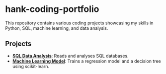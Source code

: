 # hank-coding-portfolio
This repository contains various coding projects showcasing my skills in Python, SQL, machine learning, and data analysis.


## Projects
- **[SQL Data Analysis](project1_SQL_analysis/)**: Reads and analyses SQL databases.
- **[Machine Learning Model](project2_data_analysis/)**: Trains a regression model and a decision tree using scikit-learn.

